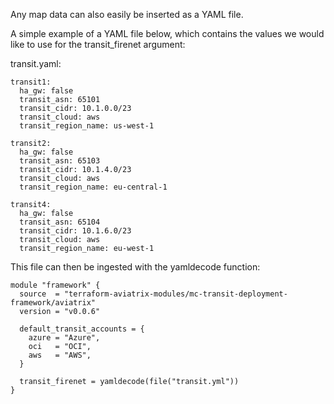 Any map data can also easily be inserted as a YAML file.

A simple example of a YAML file below, which contains the values we would like to use for the transit_firenet argument:

transit.yaml:
```hcl
transit1:
  ha_gw: false
  transit_asn: 65101
  transit_cidr: 10.1.0.0/23
  transit_cloud: aws
  transit_region_name: us-west-1

transit2:
  ha_gw: false
  transit_asn: 65103
  transit_cidr: 10.1.4.0/23
  transit_cloud: aws
  transit_region_name: eu-central-1

transit4:
  ha_gw: false
  transit_asn: 65104
  transit_cidr: 10.1.6.0/23
  transit_cloud: aws
  transit_region_name: eu-west-1
```

This file can then be ingested with the yamldecode function:

```
module "framework" {
  source  = "terraform-aviatrix-modules/mc-transit-deployment-framework/aviatrix"
  version = "v0.0.6"

  default_transit_accounts = {
    azure = "Azure",
    oci   = "OCI",
    aws   = "AWS",
  }

  transit_firenet = yamldecode(file("transit.yml"))
}
```